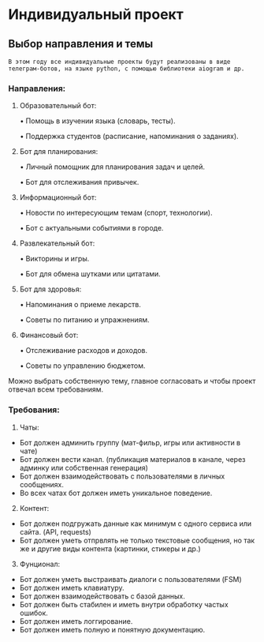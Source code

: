 # Индивидуальный проект

## Выбор направления и темы

    В этом году все индивидуальные проекты будут реализованы в виде телеграм-ботов, на языке python, с помощью библиотеки aiogram и др. 

### Направления:

1. Образовательный бот:

   • Помощь в изучении языка (словарь, тесты).

   • Поддержка студентов (расписание, напоминания о заданиях).

2. Бот для планирования:

   • Личный помощник для планирования задач и целей.

   • Бот для отслеживания привычек.

3. Информационный бот:

   • Новости по интересующим темам (спорт, технологии).

   • Бот с актуальными событиями в городе.

4. Развлекательный бот:

   • Викторины и игры.

   • Бот для обмена шутками или цитатами.

5. Бот для здоровья:

   • Напоминания о приеме лекарств.

   • Советы по питанию и упражнениям.

6. Финансовый бот:

   • Отслеживание расходов и доходов.

   • Советы по управлению бюджетом.

Можно выбрать собственную тему, главное согласовать и чтобы проект отвечал всем требованиям.

### Требования:

1. Чаты: 
* Бот должен админить группу (мат-фильр, игры или активности в чате)
* Бот должен вести канал. (публикация материалов в канале, через админку или собственная генерация)
* Бот должен взаимодействовать с пользователями в личных сообщениях.
* Во всех чатах бот должен иметь уникальное поведение.

2. Контент:
* Бот должен подгружать данные как минимум с одного сервиса или сайта. (API, requests)
* Бот должен уметь отпрвлять не только текстовые сообщения, но так же и другие виды контента (картинки, стикеры и др.)

3. Фунционал:
* Бот должен уметь выстраивать диалоги с пользователями (FSM)
* Бот должен иметь клавиатуру. 
* Бот должен взаимодействовать с базой данных.
* Бот должен быть стабилен и иметь внутри обработку частых ошибок.
* Бот должен иметь логгирование.
* Бот должен иметь полную и понятную документацию.